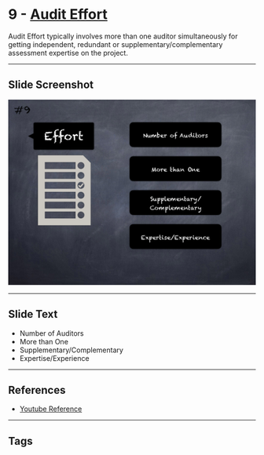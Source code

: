 
# 9 - [Audit Effort](./Audit%20Effort.md)

Audit Effort typically involves more than one auditor simultaneously for getting independent, redundant or supplementary/complementary assessment expertise on the project.


___
## Slide Screenshot
![009.png](../../images/6.Audit%20Techniques%20and%20Tools%20101/009.png)
___
## Slide Text
- Number of Auditors
- More than One
- Supplementary/Complementary
- Expertise/Experience
___
## References
- [Youtube Reference](https://youtu.be/M0C7z3TE5Go?t=649)
___
## Tags
